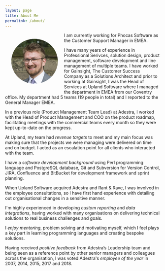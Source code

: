 ```yaml
---
layout: page
title: About Me
permalink: /about/
---
```


<img src="../images/me.png" alt="Robert Loveridge" style="border-radius: 50%; width: 30%; float:left; margin: 20px;">

I am currently working for Phocas Software as the Customer Support Manager in EMEA.

I have many years of experience in Professional Serivces, solution design, product management, software development and line management of multiple teams. I have worked for Gainsight, The Customer Success Company as a Solutions Architect and prior to working at Gainsight, I was the Head of Services at Upland Software where I managed the department in EMEA from our Coventry office. My department had 5 teams (19 people in total) and I reported to the General Manager EMEA.

In a previous role (Product Management Team Lead) at Adestra, I worked with the Head of Product Management and COO on the product roadmap, facilitating meetings with the commercial teams every month so they were kept up-to-date on the progress.

At Upland, my team had *revenue targets* to meet and my main focus was making sure that the projects we were managing were delivered on time and on budget. I acted as an escalation point for all clients who interacted with the team.

I have a *software development background* using Perl programming language and PostgreSQL database, Git and Subversion for Version Control, JIRA, Confluence and BitBucket for development framework and sprint planning.

When Upland Software acquired Adestra and Rant & Rave, I was involved in the employee consultations, so I have first hand experience with detailing out organisational changes in a sensitive manner.

I'm highly experienced in developing *custom reporting* and *data integrations*, having worked with many organisations on delivering technical solutions to real business challenges and goals.

I *enjoy mentoring*, problem solving and motivating myself, which I feel plays a key part in learning programming languages and creating bespoke solutions.

Having received *positive feedback* from Adestra’s Leadership team and being seen as a reference point by other senior managers and colleagues across the organisation, I was voted Adestra's *employee of the year* in 2007, 2014, 2015, 2017 and 2018.
